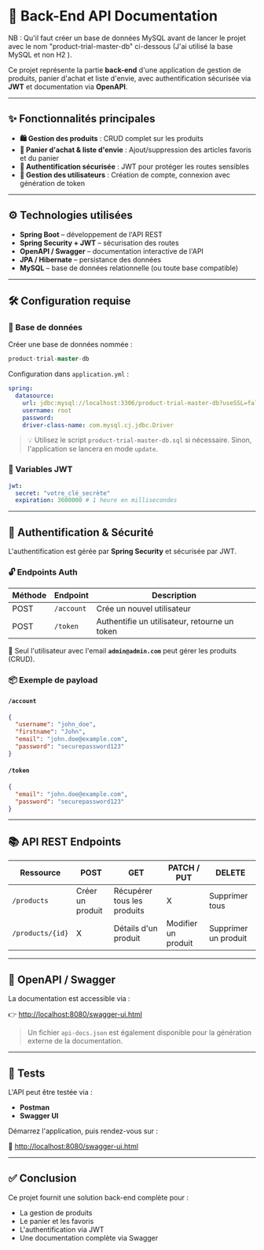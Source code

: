 
# 🛒 Back-End API Documentation

NB : Qu'il faut créer un base de données MySQL avant de lancer le projet avec le nom "product-trial-master-db" ci-dessous (J'ai utilisé la base MySQL et non H2 ).

Ce projet représente la partie **back-end** d'une application de gestion de produits, panier d'achat et liste d'envie, avec authentification sécurisée via **JWT** et documentation via **OpenAPI**.

---

## ✨ Fonctionnalités principales

- **🛍️ Gestion des produits** : CRUD complet sur les produits  
- **🧺 Panier d'achat & liste d'envie** : Ajout/suppression des articles favoris et du panier  
- **🔐 Authentification sécurisée** : JWT pour protéger les routes sensibles  
- **👤 Gestion des utilisateurs** : Création de compte, connexion avec génération de token

---

## ⚙️ Technologies utilisées

- **Spring Boot** – développement de l'API REST  
- **Spring Security + JWT** – sécurisation des routes  
- **OpenAPI / Swagger** – documentation interactive de l'API  
- **JPA / Hibernate** – persistance des données  
- **MySQL** – base de données relationnelle (ou toute base compatible)

---

## 🛠️ Configuration requise

### 📁 Base de données

Créer une base de données nommée :

```sql
product-trial-master-db
```

Configuration dans `application.yml` :

```yaml
spring:
  datasource:
    url: jdbc:mysql://localhost:3306/product-trial-master-db?useSSL=false&serverTimezone=UTC
    username: root
    password:
    driver-class-name: com.mysql.cj.jdbc.Driver
```

> 💡 Utilisez le script `product-trial-master-db.sql` si nécessaire. Sinon, l'application se lancera en mode `update`.

### 🔑 Variables JWT

```yaml
jwt:
  secret: "votre_clé_secrète"
  expiration: 3600000 # 1 heure en millisecondes
```

---

## 🔐 Authentification & Sécurité

L'authentification est gérée par **Spring Security** et sécurisée par JWT.

### 🔓 Endpoints Auth

| Méthode | Endpoint     | Description                                   |
|---------|--------------|-----------------------------------------------|
| POST    | `/account`   | Crée un nouvel utilisateur                    |
| POST    | `/token`     | Authentifie un utilisateur, retourne un token |

📌 Seul l'utilisateur avec l'email **`admin@admin.com`** peut gérer les produits (CRUD).

### 📦 Exemple de payload

#### `/account`

```json
{
  "username": "john_doe",
  "firstname": "John",
  "email": "john.doe@example.com",
  "password": "securepassword123"
}
```

#### `/token`

```json
{
  "email": "john.doe@example.com",
  "password": "securepassword123"
}
```

---

## 📚 API REST Endpoints

| Ressource        | POST               | GET                      | PATCH / PUT             | DELETE         |
|------------------|--------------------|--------------------------|--------------------------|----------------|
| `/products`      | Créer un produit   | Récupérer tous les produits | X                        | Supprimer tous |
| `/products/{id}` | X                  | Détails d'un produit     | Modifier un produit      | Supprimer un produit |

---

## 📖 OpenAPI / Swagger

La documentation est accessible via :

👉 [http://localhost:8080/swagger-ui.html](http://localhost:8080/swagger-ui.html)

> Un fichier `api-docs.json` est également disponible pour la génération externe de la documentation.

---

## 🧪 Tests

L'API peut être testée via :

- **Postman**
- **Swagger UI**

Démarrez l'application, puis rendez-vous sur :

🔗 [http://localhost:8080/swagger-ui.html](http://localhost:8080/swagger-ui.html)

---

## ✅ Conclusion

Ce projet fournit une solution back-end complète pour :

- La gestion de produits
- Le panier et les favoris
- L'authentification via JWT
- Une documentation complète via Swagger
